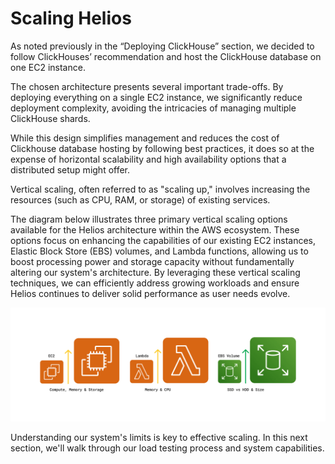 # Scaling Helios

As noted previously in the “Deploying ClickHouse” section, we decided to follow ClickHouses’ recommendation and host the ClickHouse database on one EC2 instance.

The chosen architecture presents several important trade-offs. By deploying everything on a single EC2 instance, we significantly reduce deployment complexity, avoiding the intricacies of managing multiple ClickHouse <TippyWrapper content="Per ClickHouse, “A shard is a subset of data. ClickHouse always has at least one shard for your data, so if you do not split the data across multiple servers, your data will be stored in one shard.”">shards</TippyWrapper>.

While this design simplifies management and reduces the cost of Clickhouse database hosting by following best practices, it does so at the expense of horizontal scalability and high availability options that a distributed setup might offer.

Vertical scaling, often referred to as "scaling up," involves increasing the resources (such as CPU, RAM, or storage) of existing services.

The diagram below illustrates three primary vertical scaling options available for the Helios architecture within the AWS ecosystem. These options focus on enhancing the capabilities of our existing EC2 instances, <TippyWrapper content="EBS is AWS's persistent storage for EC2 instances">Elastic Block Store (EBS)</TippyWrapper> volumes, and Lambda functions, allowing us to boost processing power and storage capacity without fundamentally altering our system's architecture. By leveraging these vertical scaling techniques, we can efficiently address growing workloads and ensure Helios continues to deliver solid performance as user needs evolve.

![Scaling Helios](public/case_study/scaling_components.png)

Understanding our system's limits is key to effective scaling. In this next section, we'll walk through our load testing process and system capabilities.
